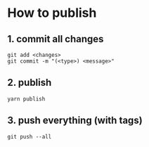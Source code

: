 # How to publish

## 1. commit all changes
```
git add <changes>
git commit -m "(<type>) <message>"
```

## 2. publish
```
yarn publish
```

## 3. push everything (with tags)
```
git push --all
```

